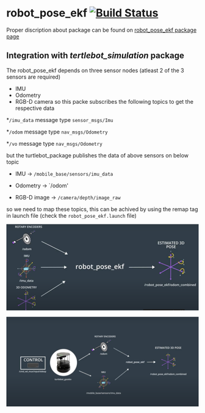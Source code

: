robot_pose_ekf [![Build Status](https://travis-ci.com/ros-planning/robot_pose_ekf.svg?branch=master)](https://travis-ci.org/ros-planning/robot_pose_ekf)
========================================================================================================================================================
Proper discription about package can be found on [robot_pose_ekf package page](http://wiki.ros.org/robot_pose_ekf)
## Integration with *tertlebot_simulation* package
The robot_pose_ekf depends on three sensor nodes  (atleast 2 of the 3 sensors are required)
  * IMU
  * Odometry
  * RGB-D camera
so this packe subscribes the following topics to get the respective data 

*`/imu_data` message type `sensor_msgs/Imu`

*`/odom` message type `nav_msgs/Odometry`

*`/vo` message type `nav_msgs/Odometry`

but the turtlebot_package publishes the data of above sensors on below topic 

* IMU -> `/mobile_base/sensors/imu_data`

* Odometry -> `/odom'

* RGB-D image -> `/camera/depth/image_raw`

so we need to map these topics, this can be achived by using the remap tag in launch file (check the `robot_pose_ekf.launch` file)

![topic image](https://github.com/dil2743/sensor_fusion_with_TurtleBot/blob/main/image/robot_pose_ekf.PNG)


![over all without camera](https://github.com/dil2743/sensor_fusion_with_TurtleBot/blob/main/image/ekf2.PNG)
